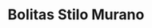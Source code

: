 ---
title: Bolitas Stilo Murano
date: 
draft: false

# descripcion
description : Bolitas en cristal estilo murano y plata 925. Puede variar ligéramente el color con respecto a la foto.

materials: Plata 925

color: 

dimensions: Diámetro 1,00 cm

code: 01-07-1045

type: "Aros"

categories: []

price: $1.940,00

price_eftvo: $1.650,00

# Images
# first image will be shown in the product page
images:
  # - image: "images/path_to_image"
  # La ubicacion de las imagenes es imagenes/Aros/Aros.Cristal/01-07-1045-bolitas-stilo-murano
  - image: "./images/aros/cristal/01-07-1045-bolitas-stilo-murano.jpg"
---